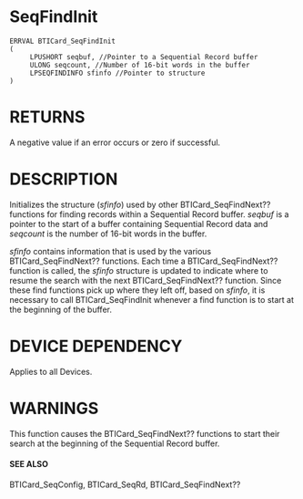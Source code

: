 # **SeqFindInit**

```
ERRVAL BTICard_SeqFindInit
(
     LPUSHORT seqbuf, //Pointer to a Sequential Record buffer
     ULONG seqcount, //Number of 16-bit words in the buffer
     LPSEQFINDINFO sfinfo //Pointer to structure
)
```
# **RETURNS**

A negative value if an error occurs or zero if successful.

# **DESCRIPTION**

Initializes the structure (*sfinfo*) used by other BTICard\_SeqFindNext?? functions for finding records within a Sequential Record buffer. *seqbuf* is a pointer to the start of a buffer containing Sequential Record data and *seqcount* is the number of 16-bit words in the buffer.

*sfinfo* contains information that is used by the various BTICard\_SeqFindNext?? functions. Each time a BTICard\_SeqFindNext?? function is called, the *sfinfo* structure is updated to indicate where to resume the search with the next BTICard\_SeqFindNext?? function. Since these find functions pick up where they left off, based on *sfinfo*, it is necessary to call BTICard\_SeqFindInit whenever a find function is to start at the beginning of the buffer.

# **DEVICE DEPENDENCY**

Applies to all Devices.

# **WARNINGS**

This function causes the BTICard\_SeqFindNext?? functions to start their search at the beginning of the Sequential Record buffer.

#### **SEE ALSO**

BTICard\_SeqConfig, BTICard\_SeqRd, BTICard\_SeqFindNext??